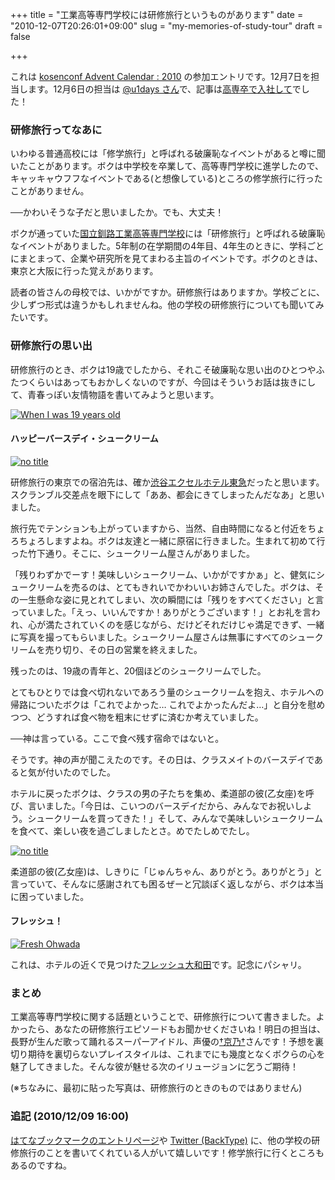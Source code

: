 +++
title = "工業高等専門学校には研修旅行というものがあります"
date = "2010-12-07T20:26:01+09:00"
slug = "my-memories-of-study-tour"
draft = false

+++

<p>これは <a href="http://atnd.org/events/10508" title="kosenconf Advent Calendar : 2010 : ATND">kosenconf Advent Calendar : 2010</a> の参加エントリです。12月7日を担当します。12月6日の担当は <a href="http://twitter.com/#!/u1days" title="u1days/ゆーいち (u1days) on Twitter">@u1days さん</a>で、記事は<a href="http://u1days.cocolog-nifty.com/blog/2010/12/post-39c5.html" title="高専卒で入社して: u1daysの勉強ノート">高専卒で入社して</a>でした！</p>
<h3>研修旅行ってなあに</h3>
<p>いわゆる普通高校には「修学旅行」と呼ばれる破廉恥なイベントがあると噂に聞いたことがあります。ボクは中学校を卒業して、高等専門学校に進学したので、キャッキャウフフなイベントである(と想像している)ところの修学旅行に行ったことがありません。</p>
<p>──かわいそうな子だと思いましたか。でも、大丈夫！</p>
<p>ボクが通っていた<a href="http://www.kushiro-ct.ac.jp/" title="公式ウェブサイト - 釧路高専">国立釧路工業高等専門学校</a>には「研修旅行」と呼ばれる破廉恥なイベントがありました。5年制の在学期間の4年目、4年生のときに、学科ごとにまとまって、企業や研究所を見てまわる主旨のイベントです。ボクのときは、東京と大阪に行った覚えがあります。</p>
<p>読者の皆さんの母校では、いかがですか。研修旅行はありますか。学校ごとに、少しずつ形式は違うかもしれませんね。他の学校の研修旅行についても聞いてみたいです。</p>
<h3>研修旅行の思い出</h3>
<p>研修旅行のとき、ボクは19歳でしたから、それこそ破廉恥な思い出のひとつやふたつくらいはあってもおかしくないのですが、今回はそういうお話は抜きにして、青春っぽい友情物語を書いてみようと思います。</p>
<p><a href="http://www.flickr.com/photos/june29/5240943050/" title="When I was 19 years old by june29, on Flickr"><img src="http://farm6.static.flickr.com/5048/5240943050_951274afba.jpg" alt="When I was 19 years old" /></a></p>
<h4>ハッピーバースデイ・シュークリーム</h4>
<p><a href="http://www.flickr.com/photos/june29/93191052/" title="no title by june29, on Flickr"><img src="http://farm1.static.flickr.com/14/93191052_08e6f29dcc.jpg" alt="no title" /></a></p>
<p>研修旅行の東京での宿泊先は、確か<a href="http://www.shibuya-e.tokyuhotels.co.jp/ja/index.html" title="渋谷エクセルホテル東急">渋谷エクセルホテル東急</a>だったと思います。スクランブル交差点を眼下にして「ああ、都会にきてしまったんだなあ」と思いました。</p>
<p>旅行先でテンションも上がっていますから、当然、自由時間になると付近をちょろちょろしますよね。ボクは友達と一緒に原宿に行きました。生まれて初めて行った竹下通り。そこに、シュークリーム屋さんがありました。</p>
<p>「残りわずかでーす！美味しいシュークリーム、いかがですかぁ」と、健気にシュークリームを売るのは、とてもきれいでかわいいお姉さんでした。ボクは、その一生懸命な姿に見とれてしまい、次の瞬間には「残りをすべてください」と言っていました。「えっ、いいんですか！ありがとうございます！」とお礼を言われ、心が満たされていくのを感じながら、だけどそれだけじゃ満足できず、一緒に写真を撮ってもらいました。シュークリーム屋さんは無事にすべてのシュークリームを売り切り、その日の営業を終えました。</p>
<p>残ったのは、19歳の青年と、20個ほどのシュークリームでした。</p>
<p>とてもひとりでは食べ切れないであろう量のシュークリームを抱え、ホテルへの帰路についたボクは「これでよかった… これでよかったんだよ…」と自分を慰めつつ、どうすれば食べ物を粗末にせずに済むか考えていました。</p>
<p>──神は言っている。ここで食べ残す宿命ではないと。</p>
<p>そうです。神の声が聞こえたのです。その日は、クラスメイトのバースデイであると気が付いたのでした。</p>
<p>ホテルに戻ったボクは、クラスの男の子たちを集め、柔道部の彼(乙女座)を呼び、言いました。「今日は、こいつのバースデイだから、みんなでお祝いしよう。シュークリームを買ってきた！」そして、みんなで美味しいシュークリームを食べて、楽しい夜を過ごしましたとさ。めでたしめでたし。</p>
<p><a href="http://www.flickr.com/photos/june29/93191909/" title="no title by june29, on Flickr"><img src="http://farm1.static.flickr.com/16/93191909_79e0dada81.jpg" alt="no title" /></a></p>
<p>柔道部の彼(乙女座)は、しきりに「じゅんちゃん、ありがとう。ありがとう」と言っていて、そんなに感謝されても困るぜーと冗談ぽく返しながら、ボクは本当に困っていました。</p>
<h4>フレッシュ！</h4>
<p><a href="http://www.flickr.com/photos/june29/93187516/" title="Fresh Ohwada by june29, on Flickr"><img src="http://farm1.static.flickr.com/29/93187516_d2016c69dd.jpg" alt="Fresh Ohwada" /></a></p>
<p>これは、ホテルの近くで見つけた<a href="http://www.shibuya.info/S75966.html" title="フレッシュ大和田 - 渋谷 &gt; フルーツ、果物">フレッシュ大和田</a>です。記念にパシャリ。</p>
<h3>まとめ</h3>
<p>工業高等専門学校に関する話題ということで、研修旅行について書きました。よかったら、あなたの研修旅行エピソードもお聞かせくださいね！明日の担当は、長野が生んだ歌って踊れるスーパーアイドル、声優の<a href="http://twitter.com/kayno" title="諏訪　京乃　（Kayno Suwa） (kayno) on Twitter">†京乃†</a>さんです！予想を裏切り期待を裏切らないプレイスタイルは、これまでにも幾度となくボクらの心を魅了してきました。そんな彼が魅せる次のイリュージョンに乞うご期待！</p>
<p>(※ちなみに、最初に貼った写真は、研修旅行のときのものではありません)</p>
<h3>追記 (2010/12/09 16:00)</h3>
<p><a href="http://b.hatena.ne.jp/entry/june29.jp/2010/12/07/my-memories-of-study-tour/" title="はてなブックマーク - 工業高等専門学校には研修旅行というものがあります - 準二級.jp">はてなブックマークのエントリページ</a>や <a href="http://www.backtype.com/page/june29.jp%2F2010%2F12%2F07%2Fmy-memories-of-study-tour%2F/conversations" title="工業高等専門学校には研修旅行というものがあります… — BackType">Twitter (BackType)</a> に、他の学校の研修旅行のことを書いてくれている人がいて嬉しいです！修学旅行に行くところもあるのですね。</p>

